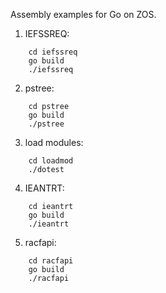 Assembly examples for Go on ZOS.

1. IEFSSREQ:
```
	cd iefssreq
	go build
	./iefssreq
```

2. pstree:
```
	cd pstree
	go build
	./pstree
```

3. load modules:
```
	cd loadmod
	./dotest
```

4. IEANTRT:
```
	cd ieantrt
	go build
	./ieantrt
```

5. racfapi:
```
	cd racfapi
	go build
	./racfapi
```
